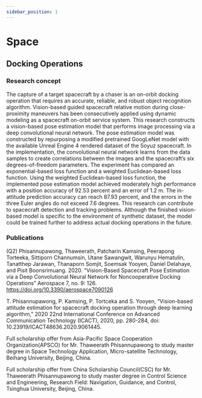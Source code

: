 ```yaml
---
sidebar_position: 1
---
```


# Space

## Docking Operations 

### Research concept

The capture of a target spacecraft by a chaser is an on-orbit docking operation that requires an accurate, reliable, and robust object recognition algorithm. Vision-based guided spacecraft relative motion during close-proximity maneuvers has been consecutively applied using dynamic modeling as a spacecraft on-orbit service system. This research constructs a vision-based pose estimation model that performs image processing via a deep convolutional neural network. The pose estimation model was constructed by repurposing a modified pretrained GoogLeNet model with the available Unreal Engine 4 rendered dataset of the Soyuz spacecraft. In the implementation, the convolutional neural network learns from the data samples to create correlations between the images and the spacecraft’s six degrees-of-freedom parameters. The experiment has compared an exponential-based loss function and a weighted Euclidean-based loss function. Using the weighted Euclidean-based loss function, the implemented pose estimation model achieved moderately high performance with a position accuracy of 92.53 percent and an error of 1.2 m. The in-attitude prediction accuracy can reach 87.93 percent, and the errors in the three Euler angles do not exceed 7.6 degrees. This research can contribute to spacecraft detection and tracking problems. Although the finished vision-based model is specific to the environment of synthetic dataset, the model could be trained further to address actual docking operations in the future.


### Publications

(Q2) Phisannupawong, Thaweerath, Patcharin Kamsing, Peerapong Torteeka, Sittiporn Channumsin, Utane Sawangwit, Warunyu Hematulin, Tanatthep Jarawan, Thanaporn Somjit, Soemsak Yooyen, Daniel Delahaye, and Pisit Boonsrimuang. 2020. “Vision-Based Spacecraft Pose Estimation via a Deep Convolutional Neural Network for Noncooperative Docking Operations” Aerospace 7, no. 9: 126. https://doi.org/10.3390/aerospace7090126

T. Phisannupawong, P. Kamsing, P. Tortceka and S. Yooyen, “Vision-based attitude estimation for spacecraft docking operation through deep learning algorithm,” 2020 22nd International Conference on Advanced Communication Technology (ICACT), 2020, pp. 280-284, doi: 10.23919/ICACT48636.2020.9061445.

Full scholarship offer from Asia-Pacific Space Cooperation Organization(APSCO) for Mr. Thaweerath Phisannupawong to study master degree in Space Technology Application, Micro-satellite Technology, Beihang University, Beijing, China.

Full scholarship offer from China Scholarship Council(CSC) for Mr. Thaweerath Phisannupawong to study master degree in Control Science and Engineering, Research Field: Navigation, Guidance, and Control, Tsinghua University, Beijing, China.